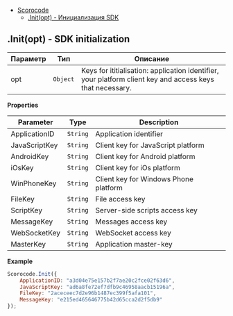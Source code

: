 <a name="Scorocode"></a>

* [Scorocode](#Scorocode)
    * [.Init(opt) - Инициализация SDK](#Scorocode+Init)

<a name="Scorocode+Init"></a>

## .Init(opt) - SDK initialization

| Параметр | Тип | Описание |
| --- | --- | --- |
| opt | <code>Object</code> | Keys for ititialisation: application identifier, your platform client key and access keys that necessary. |

**Properties**

| Parameter | Type | Description |
| --- | --- | --- |
| ApplicationID | <code>String</code> | Application identifier |
| JavaScriptKey | <code>String</code> | Client key for JavaScript platform |
| AndroidKey | <code>String</code> | Client key for Android platform |
| iOsKey | <code>String</code> | Client key for iOs platform |
| WinPhoneKey | <code>String</code> | Client key for Windows Phone platform |
| FileKey | <code>String</code> | File access key  |
| ScriptKey | <code>String</code> | Server-side scripts access key  |
| MessageKey | <code>String</code> | Messages access key  |
| WebSocketKey |<code>String</code> | WebSocket access key |
| MasterKey | <code>String</code> | Application master-key |

**Example**  

```Javascript
Scorocode.Init({
    ApplicationID: "a3d04e75e157b2f7ae20c2fce02f63d6",
    JavaScriptKey: "ad6a8fe72ef7dfb9c46958aacb15196a",
    FileKey: "2aceceec7d2e96b1487ec399f5afa101",
    MessageKey: "e215ed465646775b42d65cca2d2f5db9"
});
```